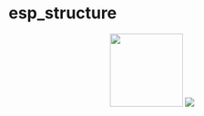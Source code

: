 # esp_structure
<p align="center">
  <img width="128" height="128" src="https://puu.sh/ECkK5/399b636f02.png">
  <img src="https://puu.sh/ECVBq/75f486c475.png">
  
</p>
